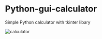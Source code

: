 # Python-gui-calculator
Simple Python calculator with tkinter libary

![calculator](https://user-images.githubusercontent.com/54413533/63547037-e9524e00-c533-11e9-8db1-d687fd04bbc8.jpg)
